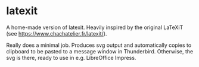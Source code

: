 # latexit

A home-made version of latexit. 
Heavily inspired by the original LaTeXiT (see https://www.chachatelier.fr/latexit/). 

Really does a minimal job.
Produces svg output and automatically copies to clipboard to be pasted to a message window in Thunderbird.
Otherwise, the svg is there, ready to use in e.g. LibreOffice Impress.
